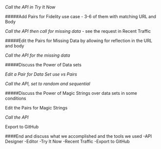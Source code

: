*Call the API in Try It Now*

#####Add Pairs for Fidelity use case - 3-6 of them with matching URL and Body

*Call the API then call for missing data* - see the request in Recent Traffic

#####Edit the Pairs for Missing Data by allowing for reflection in the URL and body

*Call the API for the missing data*

#####Discuss the Power of Data sets

*Edit a Pair for Data Set use vs Pairs*

*Call the API, set to random and sequential*

#####Discuss the Power of Magic Strings over data sets in some conditions

Edit the Pairs for Magic Strings

*Call the API*

Export to GitHub

####End and discuss what we accomplished and the tools we used
  -API Designer
  -Editor
  -Try It Now
  -Recent Traffic
  -Export to GitHub
  

